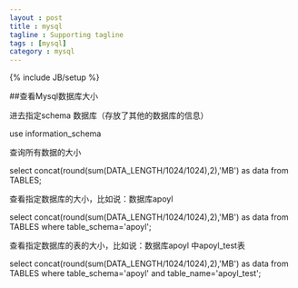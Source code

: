 ```yaml
---
layout : post
title : mysql
tagline : Supporting tagline
tags : [mysql]
category : mysql
---
```

{% include JB/setup %}

##查看Mysql数据库大小

进去指定schema 数据库（存放了其他的数据库的信息）

use information_schema

查询所有数据的大小

select concat(round(sum(DATA_LENGTH/1024/1024),2),'MB') as data from TABLES;

查看指定数据库的大小，比如说：数据库apoyl

select concat(round(sum(DATA_LENGTH/1024/1024),2),'MB') as data from TABLES where table_schema='apoyl';

查看指定数据库的表的大小，比如说：数据库apoyl 中apoyl_test表

select concat(round(sum(DATA_LENGTH/1024/1024),2),'MB') as data from TABLES where table_schema='apoyl' and table_name='apoyl_test';

